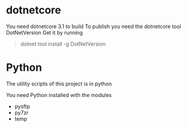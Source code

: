 # dotnetcore
You need dotnetcore 3.1 to build
To publish you need the dotnetcore tool DotNetVersion
Get it by running
>dotnet tool install -g DotNetVersion


# Python
The utility scripts of this project is in python

You need Python installed with the modules
- pysftp
- py7zr
- temp

